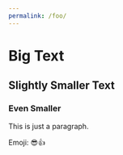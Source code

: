 ```yaml
---
permalink: /foo/
---
```


# Big Text

## Slightly Smaller Text

### Even Smaller

This is just a paragraph.

Emoji: 😎👍
